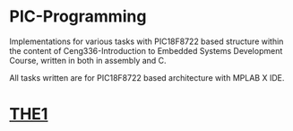 # PIC-Programming

Implementations for various tasks with PIC18F8722 based structure within the content of Ceng336-Introduction to Embedded Systems Development Course, written in both in assembly and C.

All tasks written are for PIC18F8722 based architecture with MPLAB X IDE.

# [THE1](THE1/)
